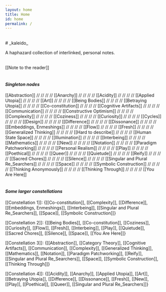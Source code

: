 ```yaml
---
layout: home
title: Home
id: home
permalink: /
---
```

<br>
# _kaleido_

A haphazard collection of interlinked, personal notes.  
<br>

[[Note to the reader]]
<br>
<br>

#### _Singleton nodes_
[[Abstraction]]  // // // //
[[Anarchy]] // // // //
[[Acidity]] // // // //
[[Applied Utopia]]   // // // //
[[Art]]    // // // //
[[Being Bodies]]  // // // //
[[Betraying Utopia]]  // // // //
[[Co-constitution]]  // // // //
[[Cognitive Artifacts]] // // // //
[[Communication]] // // // //
[[Constructive Optimism]] // // // //
[[Complexity]]  // // // //
[[Coziness]]  // // // //
[[Curiosity]]  // // // //
[[Cycles]]  // // // //
[[Design]]  // // // //
[[Difference]]  // // // //
[[Dissonance]]  // // // //
[[Embeddings, Enmeshings]]  // // // //
[[Flow]]  // // // //
[[Fresh]] // // // //
[[Generalized Thinking]]  // // // //
[[Hard to describe]] // // // //
[[Human State Space]]  // // // //
[[Illumination]] // // // //
[[Interbeing]] // // // //
[[Mathematics]] // // // //
[[New]] // // // //
[[Notation]]  // // // //
[[Paradigm Patchworking]]  // // // //
[[Personal Realism]]  // // // //
[[Play]]  // // // //
[[Poethical]]  // // // //
[[Queer]]  //  // // //
[[Quietude]]  //  // // //
[[Reify]]  //  // // //
[[Sacred Chores]]  //  // // //
[[Silence]]  //  // // //
[[Singular and Plural Re_Searchers]]  //  // // //
[[Space]]  //  // // //
[[Symbolic Construction]]  //  // // //
[[Thinking Anonymously]]  //  // // //
[[Thinking Through]]  //  // // //
[[You Are Here]]
<br>
<br>

#### _Some larger constellations_
[[Constellation 1]]:
{[[Co-constitution]],
[[Complexity]],
[[Difference]],
[[Embeddings, Enmeshings]],
[[Interbeing]],
[[Singular and Plural Re_Searchers]],
[[Space]],
[[Symbolic Construction]]}

[[Constellation 2]]:
{[[Being Bodies]],
[[Co-constitution]],
[[Coziness]],
[[Curiosity]],
[[Flow]],
[[Fresh]],
[[Interbeing]],
[[Play]],
[[Quietude]],
[[Sacred Chores]],
[[Silence]],
[[Space]],
[[You Are Here]]}

[[Constellation 3]]:
{[[Abstraction]],
[[Category Theory]],
[[Cognitive Artifacts]],
[[Communication]],
[[Complexity]],
[[Generalized Thinking]],
[[Mathematics]],
[[Notation]],
[[Paradigm Patchworking]],
[[Reify]],
[[Singular and Plural Re_Searchers]],
[[Space]],
[[Symbolic Construction]],
[[Thinking Through]]}

[[Constellation 4]]:
{[[Acidity]],
[[Anarchy]],
[[Applied Utopia]],
[[Art]],
[[Betraying Utopia]],
[[Difference]],
[[Dissonance]],
[[Fresh]],
[[New]],
[[Play]],
[[Poethical]],
[[Queer]],
[[Singular and Plural Re_Searchers]]}
<br><br>
<br><br>


<style>
  .wrapper {
    max-width: 46em;
  }
</style>
